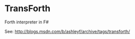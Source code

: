 TransForth
==========

Forth interpreter in F#

See: http://blogs.msdn.com/b/ashleyf/archive/tags/transforth/
